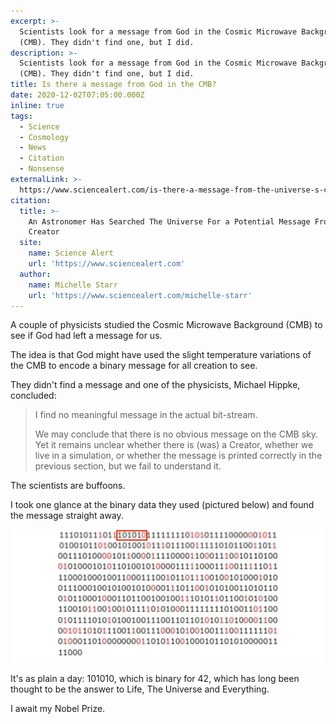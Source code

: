 ```yaml
---
excerpt: >-
  Scientists look for a message from God in the Cosmic Microwave Background
  (CMB). They didn't find one, but I did.
description: >-
  Scientists look for a message from God in the Cosmic Microwave Background
  (CMB). They didn't find one, but I did.
title: Is there a message from God in the CMB?
date: 2020-12-02T07:05:00.000Z
inline: true
tags:
  - Science
  - Cosmology
  - News
  - Citation
  - Nonsense
externalLink: >-
  https://www.sciencealert.com/is-there-a-message-from-the-universe-s-creator-in-the-cosmic-microwave-background
citation:
  title: >-
    An Astronomer Has Searched The Universe For a Potential Message From Its
    Creator
  site:
    name: Science Alert
    url: 'https://www.sciencealert.com'
  author:
    name: Michelle Starr
    url: 'https://www.sciencealert.com/michelle-starr'
---
```

A couple of physicists studied the Cosmic Microwave Background (CMB) to see if God had left a message for us.

The idea is that God might have used the slight temperature variations of the CMB to encode a binary message for all creation to see.

They didn't find a message and one of the physicists, Michael Hippke, concluded:

> I find no meaningful message in the actual bit-stream.
> 
> We may conclude that there is no obvious message on the CMB sky. Yet it remains unclear whether there is (was) a Creator, whether we live in a simulation, or whether the message is printed correctly in the previous section, but we fail to understand it.

The scientists are buffoons. 

I took one glance at the binary data they used (pictured below) and found the message straight away.

![Binary data from the CMB.](/assets/images/posts/2020/12/2020-12-02-binary-42.jpg "caption=I spotted the message almost immediately.|title=I spotted the message almost immediately.|@itemprop=image")

It's as plain a day: 101010, which is binary for 42, which has long been thought to be the answer to Life, The Universe and Everything.

I await my Nobel Prize.



